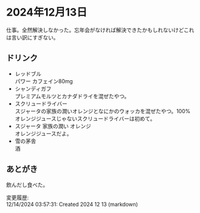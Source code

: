 # 2024年12月13日

仕事。全然解決しなかった。忘年会がなければ解決できたかもしれないけどこれは言い訳にすぎない。

## ドリンク

- レッドブル  
パワー
カフェイン80mg
- シャンディガフ  
プレミアムモルツとカナダドライを混ぜたやつ。
- スクリュードライバー  
スジャータの家族の潤いオレンジとなにかのウォッカを混ぜたやつ。100%オレンジジュースじゃないスクリュードライバーは初めて。
- スジャータ 家族の潤い オレンジ  
オレンジジュースだよ。
- 雪の茅舎  
酒

## あとがき

飲んだし食べた。

変更履歴:  
12/14/2024 03:57:31: Created 2024 12 13 (markdown)  
